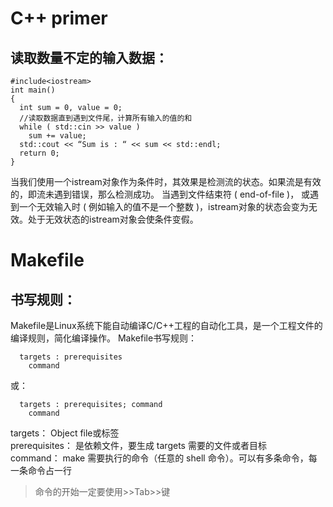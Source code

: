 # C++ primer
## 读取数量不定的输入数据：

```
#include<iostream>
int main()
{
  int sum = 0, value = 0;
  //读取数据直到遇到文件尾，计算所有输入的值的和
  while ( std::cin >> value )
    sum += value;
  std::cout << “Sum is : “ << sum << std::endl;
  return 0;
}
```

当我们使用一个istream对象作为条件时，其效果是检测流的状态。如果流是有效的，即流未遇到错误，那么检测成功。
当遇到文件结束符 ( end-of-file )， 或遇到一个无效输入时 ( 例如输入的值不是一个整数 )，istream对象的状态会变为无效。处于无效状态的istream对象会使条件变假。

# Makefile
## 书写规则：
Makefile是Linux系统下能自动编译C/C++工程的自动化工具，是一个工程文件的编译规则，简化编译操作。
Makefile书写规则：
```
  targets : prerequisites
    command
```
或：
```
  targets : prerequisites; command
    command
```
targets： Object file或标签  
prerequisites： 是依赖文件，要生成 targets 需要的文件或者目标  
command： make 需要执行的命令（任意的 shell 命令）。可以有多条命令，每一条命令占一行  
>命令的开始一定要使用>>Tab>>键


